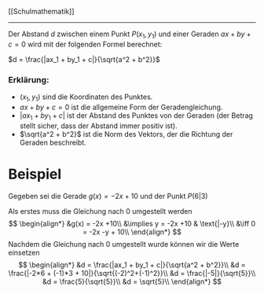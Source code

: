 [[Schulmathematik]]

---


Der Abstand $d$ zwischen einem Punkt $P(x_1, y_1)$ und einer Geraden $ax+by+c=0$ wird mit der folgenden Formel berechnet:

$d = \frac{|ax_1 + by_1 + c|}{\sqrt{a^2 + b^2}}$

### Erklärung:

- $(x_1, y_1)$ sind die Koordinaten des Punktes.
- $ax+by+c=0$ ist die allgemeine Form der Geradengleichung.
- $|ax_1 + by_1 + c|$ ist der Abstand des Punktes von der Geraden (der Betrag stellt sicher, dass der Abstand immer positiv ist).
- $\sqrt{a^2 + b^2}$​ ist die Norm des Vektors, der die Richtung der Geraden beschreibt.

# Beispiel
Gegeben sei die Gerade $g(x) = -2x +10$ und der Punkt $P(6|3)$

Als erstes muss die Gleichung nach 0 umgestellt werden
$$
\begin{align*}
&g(x) = -2x +10\\
&\implies y = -2x +10  & \text{|-y}\\
&\iff 0 = -2x -y + 10\\
\end{align*}
$$
Nachdem die Gleichung nach 0 umgestellt wurde können wir die Werte einsetzen
$$
\begin{align*}
&d = \frac{|ax_1 + by_1 + c|}{\sqrt{a^2 + b^2}}\\
&d = \frac{|-2*6 + (-1)*3 + 10|}{\sqrt{(-2)^2+(-1)^2}}\\
&d = \frac{|-5|}{\sqrt{5}}\\
&d = \frac{5}{\sqrt{5}}\\
&d = \sqrt{5}\\
\end{align*}
$$
$$
$$
